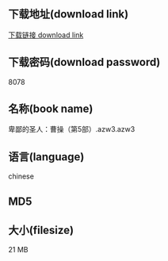 ## 下载地址(download link)
[下载链接 download link](https://voluble-croquembouche-d321dc.netlify.app/?s=%E5%8D%91%E9%84%99%E7%9A%84%E5%9C%A3%E4%BA%BA%EF%BC%9A%E6%9B%B9%E6%93%8D%EF%BC%88%E7%AC%AC5%E9%83%A8%EF%BC%89.azw3)

## 下载密码(download password)
8078

## 名称(book name)
卑鄙的圣人：曹操（第5部）.azw3.azw3

## 语言(language)
chinese

## MD5


## 大小(filesize)
21 MB
